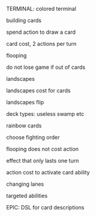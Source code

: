 TERMINAL: colored terminal

building cards

spend action to draw a card

card cost, 2 actions per turn

flooping

do not lose game if out of cards

landscapes

landscapes cost for cards

landscapes flip

deck types: useless swamp etc

rainbow cards

choose fighting order

flooping does not cost action

effect that only lasts one turn

action cost to activate card ability

changing lanes

targeted abilities

EPIC: DSL for card descriptions